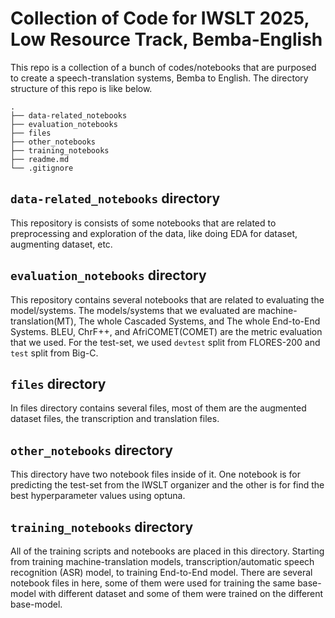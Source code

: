 # Collection of Code for IWSLT 2025, Low Resource Track, Bemba-English

This repo is a collection of a bunch of codes/notebooks that are purposed to create a speech-translation systems, Bemba to English. 
The directory structure of this repo is like below.

```
.
├── data-related_notebooks
├── evaluation_notebooks
├── files
├── other_notebooks
├── training_notebooks
├── readme.md
└── .gitignore
```
## `data-related_notebooks` directory
This repository is consists of some notebooks that are related to preprocessing and exploration of the data, like doing EDA for dataset, augmenting dataset, etc.

## `evaluation_notebooks` directory
This repository contains several notebooks that are related to evaluating the model/systems. The models/systems that we evaluated are machine-translation(MT), The whole Cascaded Systems, and The whole End-to-End Systems. BLEU, ChrF++, and AfriCOMET(COMET) are the metric evaluation that we used. For the test-set, we used `devtest` split from FLORES-200 and `test` split from Big-C.

## `files` directory

In files directory contains several files, most of them are the augmented dataset files, the transcription and translation files.

## `other_notebooks` directory

This directory have two notebook files inside of it. One notebook is for predicting the test-set from the IWSLT organizer and the other is for find the best hyperparameter values using optuna.

## `training_notebooks` directory

All of the training scripts and notebooks are placed in this directory. Starting from training machine-translation models, transcription/automatic speech recognition (ASR) model, to training End-to-End model. There are several notebook files in here, some of them were used for training the same base-model with different dataset and some of them were trained on the different base-model.

